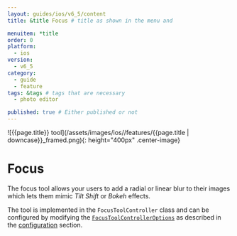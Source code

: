 ```yaml
---
layout: guides/ios/v6_5/content
title: &title Focus # title as shown in the menu and 

menuitem: *title
order: 0
platform:
  - ios
version:
  - v6_5
category: 
  - guide
  - feature
tags: &tags # tags that are necessary
  - photo editor 

published: true # Either published or not 
---
```


![{{page.title}} tool](/assets/images/ios//features/{{page.title | downcase}}_framed.png){: height="400px" .center-image}

# Focus

The focus tool allows your users to add a radial or linear blur to their images which lets them mimic _Tilt Shift_ or _Bokeh_ effects.

The tool is implemented in the `FocusToolController` class and can be configured by modifying the [`FocusToolControllerOptions`](https://static.photoeditorsdk.com/docs/ios/Classes/FocusToolControllerOptions.html) as described in the [configuration](/guides/ios/v3_1/concepts/configuration) section.
